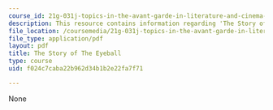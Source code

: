 ```yaml
---
course_id: 21g-031j-topics-in-the-avant-garde-in-literature-and-cinema-spring-2003
description: This resource contains information regarding 'The Story of The Eyeball'.
file_location: /coursemedia/21g-031j-topics-in-the-avant-garde-in-literature-and-cinema-spring-2003/f024c7caba22b962d34b1b2e22fa7f71_MIT21G_031JS03_thestoryey.pdf
file_type: application/pdf
layout: pdf
title: The Story of The Eyeball
type: course
uid: f024c7caba22b962d34b1b2e22fa7f71

---
```

None